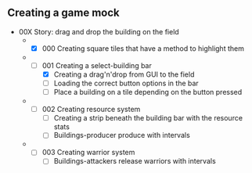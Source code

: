 ## Creating a game mock
- 00X Story: drag and drop the building on the field 
  - - [X] 000 Creating square tiles that have a method to highlight them
  - - [ ] 001 Creating a select-building bar
      - [X] Creating a drag'n'drop from GUI to the field
      - [ ] Loading the correct button options in the bar
      - [ ] Place a building on a tile depending on the button pressed
  - - [ ] 002 Creating resource system
      - [ ] Creating a strip beneath the building bar with the resource stats
      - [ ] Buildings-producer produce with intervals
  - - [ ] 003 Creating warrior system
      - [ ] Buildings-attackers release warriors with intervals